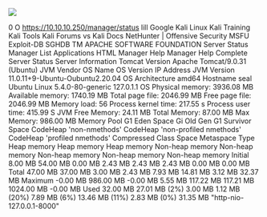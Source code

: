 ![](../../../Screenshots/Pasted%20image%2020210921121247.png)

0
O https://10.10.10.250/manager/status
lill
Google Kali Linux
Kali Training
Kali Tools
Kali Forums
vs Kali Docs NetHunter | Offensive Security MSFU
Exploit-DB SGHDB
TM
APACHE
SOFTWARE FOUNDATION
Server Status
Manager
List Applications
HTML Manager Help
Manager
Help
Complete Server Status
Server Information
Tomcat Version
Apache Tomcat/9.0.31 (Ubuntu)
JVM Vendor
OS Name
OS Version
IP Address
JVM Version
11.0.11+9-Ubuntu-Oubuntu2.20.04
OS Architecture
amd64
Hostname
seal
Ubuntu
Linux
5.4.0-80-generic
127.0.1.1
OS
Physical memory: 3936.08 MB Available memory: 1740.19 MB Total page file: 2046.99 MB Free page file: 2046.99 MB Memory load: 56
Process kernel time: 217.55 s Process user time: 415.99 S
JVM
Free Memory: 24.11 MB Total Memory: 87.00 MB Max Memory: 986.00 MB
Memory Pool
G1 Eden Space
Gi Old Gen
G1 Survivor Space
CodeHeap 'non-nmethods'
CodeHeap 'non-profiled nmethods'
CodeHeap 'profiled nmethods'
Compressed Class Space
Metaspace
Type
Heap memory
Heap memory
Heap memory
Non-heap memory
Non-heap memory
Non-heap memory
Non-heap memory
Non-heap memory
Initial
8.00 MB
54.00 MB
0.00 MB
2.43 MB
2.43 MB
2.43 MB
0.00 MB
0.00 MB
Total
47.00 MB
37.00 MB
3.00 MB
2.43 MB
7.93 MB
14.81 MB
3.12 MB
32.37 MB
Maximum
-0.00 MB
986.00 MB
-0.00 MB
5.55 MB
117.22 MB
117.21 MB
1024.00 MB
-0.00 MB
Used
32.00 MB
27.01 MB (2%)
3.00 MB
1.12 MB (20%)
7.89 MB (6%)
13.46 MB (11%)
2.83 MB (0%)
31.35 MB
"http-nio-127.0.0.1-8000"

